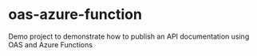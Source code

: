 # oas-azure-function
Demo project to demonstrate how to publish an API documentation using OAS and Azure Functions 
